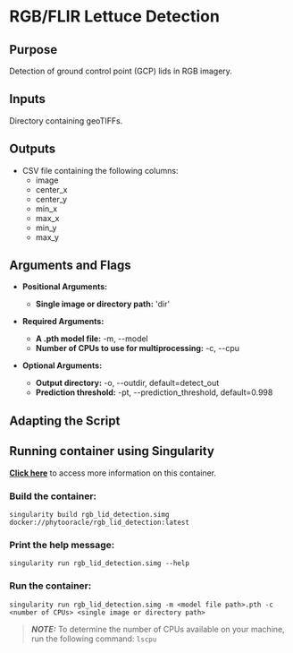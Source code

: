 # RGB/FLIR Lettuce Detection
## Purpose
Detection of ground control point (GCP) lids in RGB imagery. 

## Inputs
Directory containing geoTIFFs. 

## Outputs
* CSV file containing the following columns:
    * image
    * center_x
    * center_y
    * min_x 
    * max_x
    * min_y
    * max_y

## Arguments and Flags
* **Positional Arguments:** 
    * **Single image or directory path:** 'dir' 
* **Required Arguments:**
    * **A .pth model file:** -m, --model
    * **Number of CPUs to use for multiprocessing:** -c, --cpu                  

* **Optional Arguments:**
    * **Output directory:** -o, --outdir, default=detect_out
    * **Prediction threshold:** -pt, --prediction_threshold, default=0.998
       
## Adapting the Script
                                        
## Running container using Singularity
**[Click here](https://hub.docker.com/repository/docker/phytooracle/rgb_lid_detection)** to access more information on this container. 

### Build the container:
```
singularity build rgb_lid_detection.simg docker://phytooracle/rgb_lid_detection:latest
```

### Print the help message:
```
singularity run rgb_lid_detection.simg --help
```

### Run the container:
```
singularity run rgb_lid_detection.simg -m <model file path>.pth -c <number of CPUs> <single image or directory path>
```
> **_NOTE:_**  To determine the number of CPUs available on your machine, run the following command: `lscpu`
